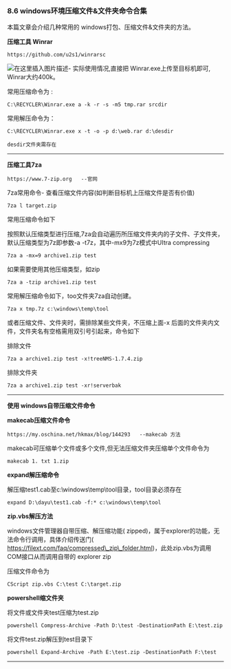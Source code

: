 ### 8.6 windows环境压缩文件&文件夹命令合集

本篇文章会介绍几种常用的 windows打包、压缩文件&文件夹的方法。

**压缩工具 Winrar**

    https://github.com/u2s1/winrarsc
    
        

![在这里插入图片描述](https://cubox.pro/c/filters:no_upscale()?imageUrl=https%3A%2F%2Fimg-blog.csdnimg.cn%2F20201007215924166.png%3Fx-oss-process%3Dimage%2Fwatermark%2Ctype_ZmFuZ3poZW5naGVpdGk%2Cshadow_10%2Ctext_aHR0cHM6Ly9ibG9nLmNzZG4ubmV0L3FxXzM0ODAxNzQ1%2Csize_16%2Ccolor_FFFFFF%2Ct_70%23pic_center)-
实际使用情况,直接把 Winrar.exe上传至目标机即可, Winrar大约400k。

常用压缩命令为 :

    C:\RECYCLER\Winrar.exe a -k -r -s -m5 tmp.rar srcdir 
    
        

常用解压命令为：

    C:\RECYCLER\Winrar.exe x -t -o -p d:\web.rar d:\desdir
    
    desdir文件夹需存在
    
        

* * *

**压缩工具7za**

    https://www.7-zip.org   --官网
    
        

7za常用命令-
查看压缩文件内容(如判断目标机上压缩文件是否有价值)

    7za l target.zip
    
        

常用压缩命令如下

按照默认压缩类型进行压缩,7za会自动遍历所压缩文件夹内的子文件、子文件夹，默认压缩类型为7z即参数-a -t7z，其中-mx9为7z模式中UItra compressing

    7za a -mx=9 archive1.zip test
    
        

如果需要使用其他压缩类型，如zip

    7za a -tzip archive1.zip test 
    
        

常用解压缩命令如下，too文件夹7za自动创建。

    7za x tmp.7z c:\windows\temp\tool 
    
        

或者压缩文件、文件夹时，需排除某些文件夹，不压缩上面-x 后面的文件夹内文件，文件夹名有空格需用双引号引起来，命令如下

排除文件

    7za a archive1.zip test -x!treeNMS-1.7.4.zip 
    
        

排除文件夹

    7za a archive1.zip test -xr!serverbak
    
        

* * *

**使用 windows自带压缩文件命令**

**makecab压缩文件命令**

    https://my.oschina.net/hkmax/blog/144293   --makecab 方法
    
        

makecab可压缩单个文件或多个文件,但无法压缩文件夹压缩单个文件命令为

    makecab 1. txt 1.zip
    
        

**expand解压缩命令**

解压缩test1.cab至c:\\windows\\temp\\tool目录，tool目录必须存在

    expand D:\dayu\test1.cab -f:* c:\windows\temp\tool
    
        

**zip.vbs解压方法**

windows文件管理器自带压缩、解压缩功能( zipped)，属于explorer的功能，无法命令行调用，具体介绍传送门( https://filext.com/faq/compressed\_zip\_folder.html)，此处zip.vbs为调用COM接口从而调用自带的 explorer zip

压缩文件命令为

    CScript zip.vbs C:\test C:\target.zip
    
        

**powershell缩文件夹**

将文件或文件夹test压缩为test.zip

    powershell Compress-Archive -Path D:\test -DestinationPath E:\test.zip
    
        

将文件test.zip解压到test目录下

    powershell Expand-Archive -Path E:\test.zip -DestinationPath F:\test
    
        

* * *